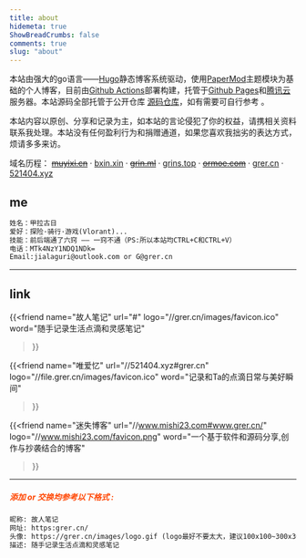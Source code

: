 ```yaml
---
title: about
hidemeta: true
ShowBreadCrumbs: false
comments: true
slug: "about"
---
```


本站由强大的go语言——<a href="https://gohugo.io/">Hugo</a>静态博客系统驱动，使用<a href="https://github.com/adityatelange/hugo-PaperMod/">PaperMod</a>主题模块为基础的个人博客，目前由<a href="https://github.com/actions">Github Actions</a>部署构建，托管于<a href="https://pages.github.com/">Github Pages</a>和<a href="https://cloud.tencent.com/">腾讯云</a>服务器。本站源码全部托管于公开仓库 <a href="https://github.com/iguri/iguri.github.io" target="_blank" rel="noopener">源码仓库</a>，如有需要可自行参考 。

本站内容以原创、分享和记录为主，如本站的言论侵犯了你的权益，请携相关资料联系我处理。本站没有任何盈利行为和捐赠通道，如果您喜欢我拙劣的表达方式，烦请多多来访。

域名历程：
<del><a href="#">muyixi.cn</a></del>
·
<a href="#">bxin.xin</a>
·
<del><a href="#">grin.ml</a></del>
·
<a href="#">grins.top</a>
·
<del><a href="#">ormoe.com</a></del>
·
<a href="#">grer.cn</a>
·
<a href="#">521404.xyz</a>

## me
```html
姓名：甲拉古日
爱好：探险·骑行·游戏(Vlorant)...
技能：前后端通了六窍 —— 一窍不通（PS:所以本站均CTRL+C和CTRL+V）
电话：MTk4NzY1NDQ1NDk=
Email:jialaguri@outlook.com or G@grer.cn
```

<hr />

## **link**

{{<friend
name="故人笔记" url="#"
logo="//grer.cn/images/favicon.ico" 
word="随手记录生活点滴和灵感笔记"
>}}

{{<friend
name="唯爱忆" url="//521404.xyz#grer.cn"
logo="//file.grer.cn/images/favicon.ico" 
word="记录和Ta的点滴日常与美好瞬间"
>}}

{{<friend
name="迷失博客" url="//www.mishi23.com#www.grer.cn/" 
logo="//www.mishi23.com/favicon.png" 
word="一个基于软件和源码分享,创作与抄袭结合的博客"
>}}
<hr />

<h5 style="color: #FF4500;">添加 or 交换均参考以下格式 :</h5>

```html
昵称: 故人笔记
网址: https:grer.cn/
头像: https://grer.cn/images/logo.gif (logo最好不要太大，建议100x100~300x300)
描述: 随手记录生活点滴和灵感笔记

```
